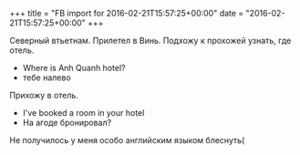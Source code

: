 +++
title = "FB import for 2016-02-21T15:57:25+00:00"
date = "2016-02-21T15:57:25+00:00"
+++

Северный втьетнам. Прилетел в Винь. Подхожу к прохожей узнать, где отель.

- Where is Anh Quanh hotel?
- тебе налево

Прихожу в отель.

- I've booked a room in your hotel
- На агоде бронировал?

Не получилось у меня особо английским языком блеснуть(


